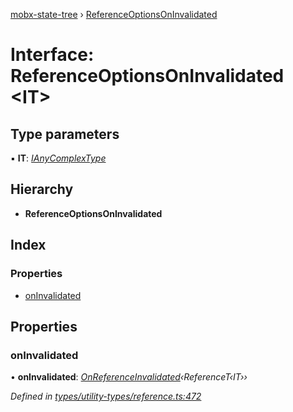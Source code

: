 [mobx-state-tree](../README.md) › [ReferenceOptionsOnInvalidated](referenceoptionsoninvalidated.md)

# Interface: ReferenceOptionsOnInvalidated <**IT**>

## Type parameters

▪ **IT**: *[IAnyComplexType](ianycomplextype.md)*

## Hierarchy

* **ReferenceOptionsOnInvalidated**

## Index

### Properties

* [onInvalidated](referenceoptionsoninvalidated.md#oninvalidated)

## Properties

###  onInvalidated

• **onInvalidated**: *[OnReferenceInvalidated](../README.md#onreferenceinvalidated)‹ReferenceT‹IT››*

*Defined in [types/utility-types/reference.ts:472](https://github.com/mobxjs/mobx-state-tree/blob/6b966be0/packages/mobx-state-tree/src/types/utility-types/reference.ts#L472)*
